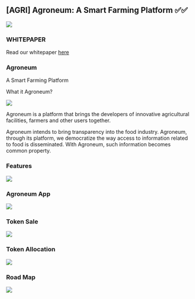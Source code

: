 ## [AGRI] Agroneum: A Smart Farming Platform ✅✅ 

![](https://i.imgur.com/frrYm7u.png)

### WHITEPAPER

Read our whitepaper [here](https://agroneum.com/wp-content/uploads/2018/05/Agroneum_Whitepaper.pdf)

### Agroneum
A Smart Farming Platform

What it Agroneum?


![](https://i.imgur.com/DIaexYR.png)


Agroneum is a platform that brings the developers of innovative agricultural facilities, farmers and other users together.

Agroneum intends to bring transparency into the food industry. Agroneum, through its platform, we democratize the way access to information related to food is disseminated. With Agroneum, such information becomes common property. 

### Features

![](https://i.imgur.com/yIVppbN.png)


### Agroneum App

![](https://i.imgur.com/aaRDZF7.png)


### Token Sale

![](https://i.imgur.com/Q3WDvAK.png)

### Token Allocation

![](https://i.imgur.com/MnhhdHA.png)

### Road Map

![](https://i.imgur.com/BiHnPDj.png)
